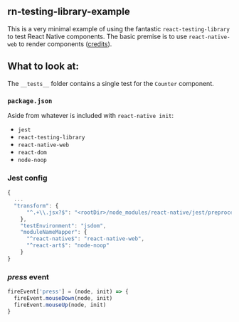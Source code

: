 ## rn-testing-library-example

This is a very minimal example of using the fantastic `react-testing-library` to test React Native components. The basic premise is to use `react-native-web` to render components ([credits](https://github.com/kentcdodds/react-testing-library/issues/22#issuecomment-423395510)).

## What to look at:

The `__tests__` folder contains a single test for the `Counter` component.

### `package.json`

Aside from whatever is included with `react-native init`:

- `jest`
- `react-testing-library`
- `react-native-web`
- `react-dom`
- `node-noop`

### Jest config

```js
{
  ...
  "transform": {
      "^.+\\.jsx?$": "<rootDir>/node_modules/react-native/jest/preprocessor.js"
    },
    "testEnvironment": "jsdom",
    "moduleNameMapper": {
      "^react-native$": "react-native-web",
      "^react-art$": "node-noop"
    }
}
```

### _press_ event

```js
fireEvent['press'] = (node, init) => {
  fireEvent.mouseDown(node, init)
  fireEvent.mouseUp(node, init)
}
```
